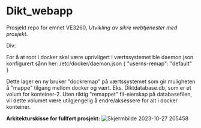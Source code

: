 # Dikt_webapp
Prosjekt repo for emnet VE3260, *Utvikling av sikre webtjenester med prosjekt*.

Div:

For å at root i docker skal være uprivligert i værtssystemet ble daemon.json konfigurert sånn her:
/etc/docker/daemon.json
{
  "userns-remap": "default"
}

Dette lager en ny bruker "dockremap" på værtssystemet som gir muligheten å "mappe" tilgang mellom docker og vært.
Eks. Diktdatabase.db, som er et volum for konteiner-2. 
Uten riktig "remappet" fil-eierskap på databasefilen, vil dette volumet være utilgjengelig å endre/aksessere for alt i docker konteiner.


**Arkitekturskisse for fullført prosjekt:**
![Skjermbilde 2023-10-27 205458](https://github.com/Fleischrr/Dikt_webapp/assets/96070187/3ba244d4-976f-48fd-a2ff-a5bb41ac6d75)

